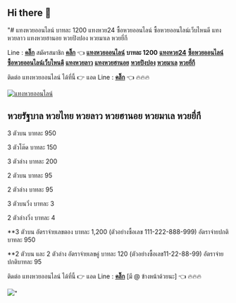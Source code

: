 ## Hi there 👋

<!--
**w99-2u/w99-2u** is a ✨ _special_ ✨ repository because its `README.md` (this file) appears on your GitHub profile.

Here are some ideas to get you started:

- 🔭 I’m currently working on ...
- 🌱 I’m currently learning ...
- 👯 I’m looking to collaborate on ...
- 🤔 I’m looking for help with ...
- 💬 Ask me about ...
- 📫 How to reach me: ...
- 😄 Pronouns: ...
- ⚡ Fun fact: ...
-->
"# แทงหวยออนไลน์ บาทละ 1200 แทงหวย24 ซื้อหวยออนไลน์ ซื้อหวยออนไลน์เว็บไหนดี แทงหวยลาว แทงหวยฮานอย หวยปิงปอง หวยมาเล หวยยี่กี

Line : **[คลิ๊ก](https://lin.ee/cql1qpi)** 
สมัครสมาชิก **[คลิ๊ก](https://bit.ly/lotto-thai24)** 👈 
**[แทงหวยออนไลน์](https://bit.ly/w99-uol)** **บาทละ 1200** **[แทงหวย24](https://bit.ly/w99-uol)** **[ซื้อหวยออนไลน์](https://bit.ly/w99-uol)** **[ซื้อหวยออนไลน์เว็บไหนดี](https://bit.ly/w99-uol)** **[แทงหวยลาว](https://bit.ly/w99-uol)** **[แทงหวยฮานอย](https://bit.ly/w99-uol)** **[หวยปิงปอง](https://bit.ly/w99-uol)** **[หวยมาเล](https://bit.ly/w99-uol)** **[หวยยี่กี](https://bit.ly/w99-uol)**


ติดต่อ แทงหวยออนไลน์ ได้ที่นี้ 👉 แอด Line : **[คลิ๊ก](https://lin.ee/cql1qpi)** 👈 🔥🔥🔥

[![แทงหวยออนไลน์](https://github.com/user-attachments/assets/45651fe8-8ba6-4edd-a167-8a25c642f6f1)](https://bit.ly/w99-uol)

## **หวยรัฐบาล หวยไทย หวยลาว หวยฮานอย หวยมาเล หวยยี่กี**

3 ตัวบน บาทละ 950

3 ตัวโต๊ด บาทละ 150

3 ตัวล่าง บาทละ 200

2 ตัวบน บาทละ 95

2 ตัวล่าง บาทละ 95

3 ตัวบนวิ่ง บาทละ 3

2 ตัวล่างวิ่ง บาทละ 4

**3 ตัวบน อัตราจ่ายเลขตอง บาทละ 1,200 (ตัวอย่างซื้อเลข 111-222-888-999) อัตราจ่ายปกติบาทละ 950

**2 ตัวบน และ 2 ตัวล่าง อัตราจ่ายเลขคู่ บาทละ 120 (ตัวอย่างซื้อเลข11-22-88-99) อัตราจ่ายปกติบาทละ 95

ติดต่อ แทงหวยออนไลน์ ได้ที่นี้ 👉 แอด Line : **[คลิ๊ก](https://lin.ee/cql1qpi)** [มี @ ข้างหน้าด้วยนะ] 👈 🔥🔥🔥

![](https://komarev.com/ghpvc/?username=w99-2u&style=flat-square&color=blue)"
